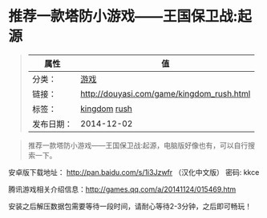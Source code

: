 # 推荐一款塔防小游戏——王国保卫战:起源

>|  属性  |  值  |
>| ----- | ----- |
>| 分类： | [游戏](http://douyasi.com/category/game/) |
>| 链接： | http://douyasi.com/game/kingdom_rush.html |
>| 标签： | [kingdom](http://douyasi.com/tag/kingdom) [rush](http://douyasi.com/tag/rush)  |
>| 发布日期： | 2014-12-02 |

> 推荐一款塔防小游戏——王国保卫战:起源，电脑版好像也有，可以自行搜索一下。

安卓版下载地址：
http://pan.baidu.com/s/1i3Jzwfr （汉化中文版） 密码: kkce

腾讯游戏相关介绍信息：http://games.qq.com/a/20141124/015469.htm

安装之后解压数据包需要等待一段时间，请耐心等待2-3分钟，之后即可畅玩！